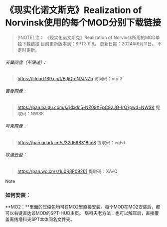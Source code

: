 # 《现实化诺文斯克》Realization of Norvinsk使用的每个MOD分别下载链接


> [!NOTE] 注：
> 《现实化诺文斯克》Realization of Norvinsk所用的MOD单独下载链接
> 目前更新版本到：SPT3.9.8。
> 更新日期：2024年9月11日。
> 不定时更新。
> 


###### 天翼网盘（不限速）：
>https://cloud.189.cn/t/BJjQreN7JNZb 
>访问码：mpt3

###### 百度网盘：
>https://pan.baidu.com/s/1dxdn5-NZ09XEpC92JG-IrQ?pwd=NWSK 
>提取码：NWSK 

###### 夸克网盘：
>https://pan.quark.cn/s/32d698318cc8
>提取码：vgFd

###### 联通云盘：
>https://pan.wo.cn/s/1u0R3P09261
>提取码：XAvQ

> [!NOTE]
> ### 如何安装：
> **MO2：**里面的压缩包均可在MO2里直接安装。每个MOD在MO2安装后，都可以右键直达该MOD的SPT-HUD主页。 
> 塔科夫老方法：也可以解压后，直接覆盖离线塔科夫SPT本体同名文件夹。